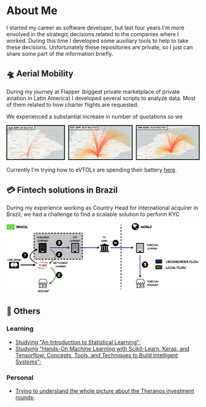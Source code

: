 # About Me

I started my career as software developer, but last four years I'm more envolved in the strategic decisions related to the companies where I worked.
During this time I developed some auxiliary tools to help to take these decisions. Unfortunately these repositories are private, so I just can share some part of the information briefly.

## :flying_saucer: Aerial Mobility

During my journey at Flapper (biggest private marketplace of private aviation in Latin America) I developed several scripts to analyze data. Most of them related to how charter flights are requested.

We experienced a substantial increase in number of quotations so we

![Flapper quotations evolution](/images/quotations.png)

Currently I'm trying how to eVTOLs are spending their battery [here](https://github.com/avirzin/hoverfly).

## :credit_card: Fintech solutions in Brazil

During my experience working as Country Head for international acquirer in Brazil, we had a challenge to find a scalable solution to perform KYC 

![International Payment Facilitator flow](/images/crossborder.png)


## :jigsaw: Others

### Learning

- [Studying "An Introduction to Statistical Learning"](https://github.com/avirzin/intro-statistical-learning);
- [Studying "Hands-On Machine Learning with Scikit-Learn, Keras, and Tensorflow: Concepts, Tools, and Techniques to Build Intelligent Systems"](https://github.com/avirzin/handson-ml);

### Personal

- [Trying to understand the whole picture about the Theranos investment rounds](https://github.com/avirzin/hoverfly);
